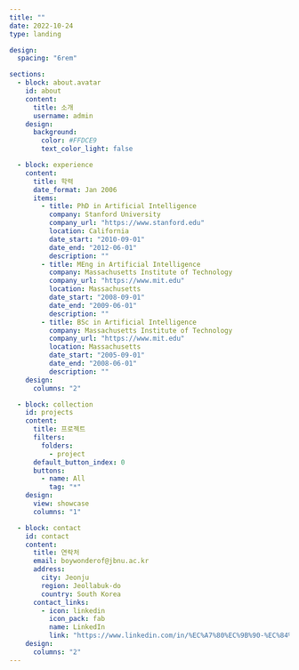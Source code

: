 ```yaml
---
title: ""
date: 2022-10-24
type: landing

design:
  spacing: "6rem"

sections:
  - block: about.avatar
    id: about
    content:
      title: 소개
      username: admin
    design:
      background:
        color: #FFDCE9
        text_color_light: false

  - block: experience
    content:
      title: 학력
      date_format: Jan 2006
      items:
        - title: PhD in Artificial Intelligence
          company: Stanford University
          company_url: "https://www.stanford.edu"
          location: California
          date_start: "2010-09-01"
          date_end: "2012-06-01"
          description: ""
        - title: MEng in Artificial Intelligence
          company: Massachusetts Institute of Technology
          company_url: "https://www.mit.edu"
          location: Massachusetts
          date_start: "2008-09-01"
          date_end: "2009-06-01"
          description: ""
        - title: BSc in Artificial Intelligence
          company: Massachusetts Institute of Technology
          company_url: "https://www.mit.edu"
          location: Massachusetts
          date_start: "2005-09-01"
          date_end: "2008-06-01"
          description: ""
    design:
      columns: "2"

  - block: collection
    id: projects
    content:
      title: 프로젝트
      filters:
        folders:
          - project
      default_button_index: 0
      buttons:
        - name: All
          tag: "*"
    design:
      view: showcase
      columns: "1"

  - block: contact
    id: contact
    content:
      title: 연락처
      email: boywonderof@jbnu.ac.kr
      address:
        city: Jeonju
        region: Jeollabuk-do
        country: South Korea
      contact_links:
        - icon: linkedin
          icon_pack: fab
          name: LinkedIn
          link: "https://www.linkedin.com/in/%EC%A7%80%EC%9B%90-%EC%84%A0-467467366/"
    design:
      columns: "2"
---
```

